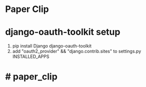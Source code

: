 # Paper Clip
<!-- setting up django-oauth-toolkit -->
# django-oauth-toolkit setup

1. pip install Django django-oauth-toolkit
2. add "oauth2_provider" && "django.contrib.sites" to settings.py INSTALLED_APPS

# # paper_clip
